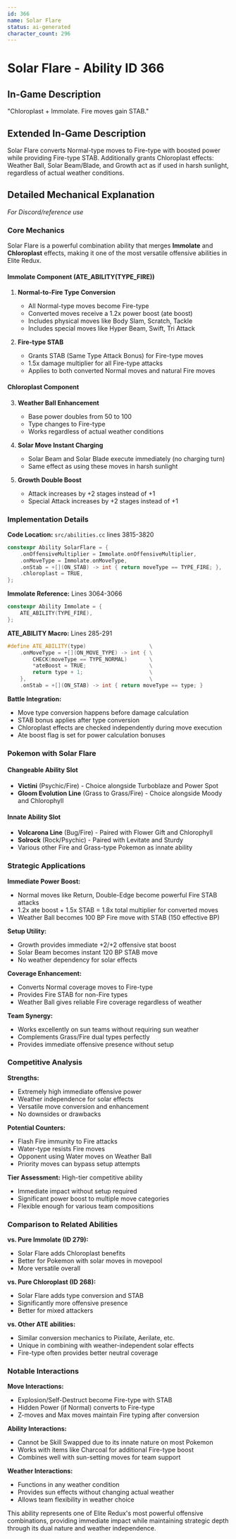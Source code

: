 ```yaml
---
id: 366
name: Solar Flare
status: ai-generated
character_count: 296
---
```


# Solar Flare - Ability ID 366

## In-Game Description
"Chloroplast + Immolate. Fire moves gain STAB."

## Extended In-Game Description

<!-- This extended description is for wiki/other purposes that allow more detail than the normal in-game description -->

Solar Flare converts Normal-type moves to Fire-type with boosted power while providing Fire-type STAB. Additionally grants Chloroplast effects: Weather Ball, Solar Beam/Blade, and Growth act as if used in harsh sunlight, regardless of actual weather conditions.

## Detailed Mechanical Explanation
*For Discord/reference use*

### Core Mechanics

Solar Flare is a powerful combination ability that merges **Immolate** and **Chloroplast** effects, making it one of the most versatile offensive abilities in Elite Redux.

#### Immolate Component (ATE_ABILITY(TYPE_FIRE))
1. **Normal-to-Fire Type Conversion**
   - All Normal-type moves become Fire-type
   - Converted moves receive a 1.2x power boost (ate boost)
   - Includes physical moves like Body Slam, Scratch, Tackle
   - Includes special moves like Hyper Beam, Swift, Tri Attack

2. **Fire-type STAB**
   - Grants STAB (Same Type Attack Bonus) for Fire-type moves
   - 1.5x damage multiplier for all Fire-type attacks
   - Applies to both converted Normal moves and natural Fire moves

#### Chloroplast Component
3. **Weather Ball Enhancement**
   - Base power doubles from 50 to 100
   - Type changes to Fire-type
   - Works regardless of actual weather conditions

4. **Solar Move Instant Charging**
   - Solar Beam and Solar Blade execute immediately (no charging turn)
   - Same effect as using these moves in harsh sunlight

5. **Growth Double Boost**
   - Attack increases by +2 stages instead of +1
   - Special Attack increases by +2 stages instead of +1

### Implementation Details

**Code Location:** `src/abilities.cc` lines 3815-3820
```cpp
constexpr Ability SolarFlare = {
    .onOffensiveMultiplier = Immolate.onOffensiveMultiplier,
    .onMoveType = Immolate.onMoveType,
    .onStab = +[](ON_STAB) -> int { return moveType == TYPE_FIRE; },
    .chloroplast = TRUE,
};
```

**Immolate Reference:** Lines 3064-3066
```cpp
constexpr Ability Immolate = {
    ATE_ABILITY(TYPE_FIRE),
};
```

**ATE_ABILITY Macro:** Lines 285-291
```cpp
#define ATE_ABILITY(type)                    \
    .onMoveType = +[](ON_MOVE_TYPE) -> int { \
        CHECK(moveType == TYPE_NORMAL)       \
        *ateBoost = TRUE;                    \
        return type + 1;                     \
    },                                       \
    .onStab = +[](ON_STAB) -> int { return moveType == type; }
```

**Battle Integration:**
- Move type conversion happens before damage calculation
- STAB bonus applies after type conversion
- Chloroplast effects are checked independently during move execution
- Ate boost flag is set for power calculation bonuses

### Pokemon with Solar Flare

#### Changeable Ability Slot
- **Victini** (Psychic/Fire) - Choice alongside Turboblaze and Power Spot
- **Gloom Evolution Line** (Grass to Grass/Fire) - Choice alongside Moody and Chlorophyll

#### Innate Ability Slot
- **Volcarona Line** (Bug/Fire) - Paired with Flower Gift and Chlorophyll
- **Solrock** (Rock/Psychic) - Paired with Levitate and Sturdy
- Various other Fire and Grass-type Pokemon as innate ability

### Strategic Applications

**Immediate Power Boost:**
- Normal moves like Return, Double-Edge become powerful Fire STAB attacks
- 1.2x ate boost + 1.5x STAB = 1.8x total multiplier for converted moves
- Weather Ball becomes 100 BP Fire move with STAB (150 effective BP)

**Setup Utility:**
- Growth provides immediate +2/+2 offensive stat boost
- Solar Beam becomes instant 120 BP STAB move
- No weather dependency for solar effects

**Coverage Enhancement:**
- Converts Normal coverage moves to Fire-type
- Provides Fire STAB for non-Fire types
- Weather Ball gives reliable Fire coverage regardless of weather

**Team Synergy:**
- Works excellently on sun teams without requiring sun weather
- Complements Grass/Fire dual types perfectly
- Provides immediate offensive presence without setup

### Competitive Analysis

**Strengths:**
- Extremely high immediate offensive power
- Weather independence for solar effects
- Versatile move conversion and enhancement
- No downsides or drawbacks

**Potential Counters:**
- Flash Fire immunity to Fire attacks
- Water-type resists Fire moves
- Opponent using Water moves on Weather Ball
- Priority moves can bypass setup attempts

**Tier Assessment:** High-tier competitive ability
- Immediate impact without setup required
- Significant power boost to multiple move categories
- Flexible enough for various team compositions

### Comparison to Related Abilities

**vs. Pure Immolate (ID 279):**
- Solar Flare adds Chloroplast benefits
- Better for Pokemon with solar moves in movepool
- More versatile overall

**vs. Pure Chloroplast (ID 268):**
- Solar Flare adds type conversion and STAB
- Significantly more offensive presence
- Better for mixed attackers

**vs. Other ATE abilities:**
- Similar conversion mechanics to Pixilate, Aerilate, etc.
- Unique in combining with weather-independent solar effects
- Fire-type often provides better neutral coverage

### Notable Interactions

**Move Interactions:**
- Explosion/Self-Destruct become Fire-type with STAB
- Hidden Power (if Normal) converts to Fire-type
- Z-moves and Max moves maintain Fire typing after conversion

**Ability Interactions:**
- Cannot be Skill Swapped due to its innate nature on most Pokemon
- Works with items like Charcoal for additional Fire-type boost
- Combines well with sun-setting moves for team support

**Weather Interactions:**
- Functions in any weather condition
- Provides sun effects without changing actual weather
- Allows team flexibility in weather choice

This ability represents one of Elite Redux's most powerful offensive combinations, providing immediate impact while maintaining strategic depth through its dual nature and weather independence.